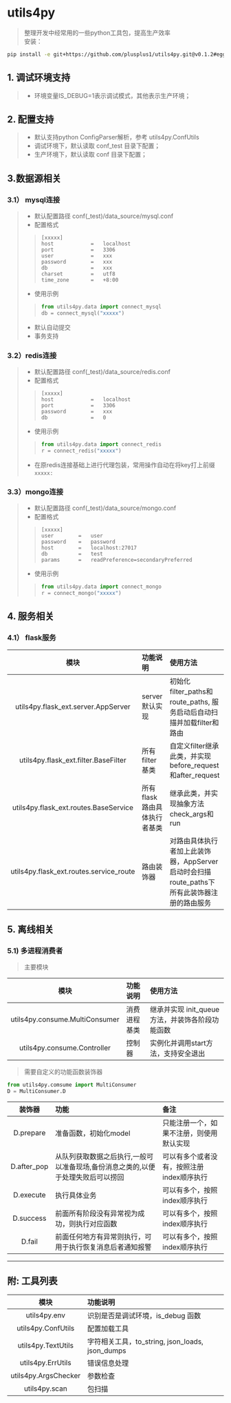 # utils4py 
> 整理开发中经常用的一些python工具包，提高生产效率<br>
> 安装：
```bash
pip install -e git+https://github.com/plusplus1/utils4py.git@v0.1.2#egg=utils4py
```


## 1. 调试环境支持
> - 环境变量IS_DEBUG=1表示调试模式，其他表示生产环境；

## 2. 配置支持
> - 默认支持python ConfigParser解析，参考 utils4py.ConfUtils
> - 调试环境下，默认读取 conf_test 目录下配置；
> - 生产环境下，默认读取 conf 目录下配置；

## 3.数据源相关
### 3.1） mysql连接
> - 默认配置路径 conf(_test)/data_source/mysql.conf
> - 配置格式
>>```
>>[xxxxx]
>>host            =   localhost
>>port            =   3306
>>user            =   xxx
>>password        =   xxx
>>db              =   xxx
>>charset         =   utf8
>>time_zone       =   +8:00
>>```
> - 使用示例
>>```python
>>from utils4py.data import connect_mysql
>>db = connect_mysql("xxxxx")
>>```
> - 默认自动提交
> - 事务支持

### 3.2）redis连接
> - 默认配置路径 conf(_test)/data_source/redis.conf
> - 配置格式
>>```
>>[xxxxx]
>>host            =   localhost
>>port            =   3306
>>password        =   xxx
>>db              =   0
>>```
> - 使用示例
>>```python
>>from utils4py.data import connect_redis
>>r = connect_redis("xxxxx")
>>```
> - 在原redis连接基础上进行代理包装，常用操作自动在将key打上前缀 `xxxxx:`

### 3.3）mongo连接
> - 默认配置路径 conf(_test)/data_source/mongo.conf
> - 配置格式
>>```
>>[xxxxx]
>>user        =   user
>>password    =   password
>>host        =   localhost:27017
>>db          =   test
>>params      =   readPreference=secondaryPreferred
>>```
> - 使用示例
>>```python
>>from utils4py.data import connect_mongo
>>r = connect_mongo("xxxxx")
>>```


## 4. 服务相关
### 4.1） flask服务
| 模块 | 功能说明 | 使用方法 |
| :---: | :--- | :--- |
| utils4py.flask_ext.server.AppServer | server默认实现 | 初始化filter_paths和route_paths, 服务启动后自动扫描并加载filter和路由 |
| utils4py.flask_ext.filter.BaseFilter | 所有filter基类 | 自定义filter继承此类，并实现before_request和after_request |
| utils4py.flask_ext.routes.BaseService | 所有flask路由具体执行者基类 | 继承此类，并实现抽象方法check_args和run |
| utils4py.flask_ext.routes.service_route | 路由装饰器 | 对路由具体执行者加上此装饰器，AppServer启动时会扫描route_paths下所有此装饰器注册的路由服务 |



## 5. 离线相关
### 5.1) 多进程消费者
> 主要模块

| 模块 | 功能说明 | 使用方法 |
| :---: | :--- | :--- |
| utils4py.consume.MultiConsumer | 消费进程基类 | 继承并实现 init_queue 方法，并装饰各阶段功能函数 |
| utils4py.consume.Controller | 控制器 | 实例化并调用start方法，支持安全退出 |

> 需要自定义的功能函数装饰器
```python
from utils4py.comsume import MultiConsumer
D = MultiConsumer.D
```

| 装饰器 | 功能 | 备注 |
| :---: | :--- | :--- |
| D.prepare | 准备函数，初始化model | 只能注册一个，如果不注册，则使用默认实现 | 
| D.after_pop | 从队列获取数据之后执行,一般可以准备现场,备份消息之类的,以便于处理失败后可以捞回 | 可以有多个或者没有，按照注册index顺序执行 |
| D.execute | 执行具体业务 | 可以有多个，按照index顺序执行 |
| D.success | 前面所有阶段没有异常视为成功，则执行对应函数 | 可以有多个，按照index顺序执行 |
| D.fail | 前面任何地方有异常则执行，可用于执行恢复消息后者通知报警 | 可以有多个，按照index顺序执行 |


---
## 附: 工具列表
| 模块        | 功能说明    |
| :--------: | :-------- |
| utils4py.env | 识别是否是调试环境，is_debug 函数 |
| utils4py.ConfUtils | 配置加载工具 |
| utils4py.TextUtils | 字符相关工具，to_string, json_loads, json_dumps | 
| utils4py.ErrUtils | 错误信息处理 |
| utils4py.ArgsChecker | 参数检查 |
| utils4py.scan | 包扫描 |

